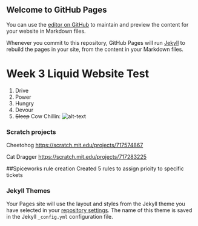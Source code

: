 ## Welcome to GitHub Pages

You can use the [editor on GitHub](https://github.com/Jumungus/jumungus.github.io/edit/main/README.md) to maintain and preview the content for your website in Markdown files.

Whenever you commit to this repository, GitHub Pages will run [Jekyll](https://jekyllrb.com/) to rebuild the pages in your site, from the content in your Markdown files.

# Week 3 Liquid Website Test
1. Drive
2. Power
3. Hungry
4. Devour
5. ~~Sleep~~
Cow Chillin:
![alt-text](https://www.atkins.ie/product/image/large/gwfs674653_0.jpeg "chillin")

### Scratch projects
Cheetohog
https://scratch.mit.edu/projects/717574867

Cat Dragger
https://scratch.mit.edu/projects/717283225

##Spiceworks rule creation
Created 5 rules to assign prioity to specific tickets 

### Jekyll Themes

Your Pages site will use the layout and styles from the Jekyll theme you have selected in your [repository settings](https://github.com/Jumungus/jumungus.github.io/settings/pages). The name of this theme is saved in the Jekyll `_config.yml` configuration file.


